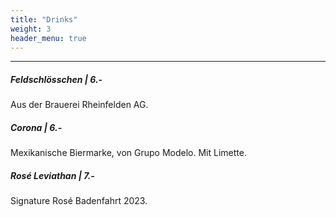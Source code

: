 ```yaml
---
title: "Drinks"
weight: 3
header_menu: true
---
```


---

##### Feldschlösschen | 6.-
Aus der Brauerei Rheinfelden AG.


##### Corona | 6.-
Mexikanische Biermarke, von Grupo Modelo. Mit Limette.


##### Rosé Leviathan | 7.-
Signature Rosé Badenfahrt 2023.